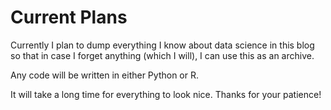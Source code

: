 # Current Plans

Currently I plan to dump everything I know about data science in this blog so that in case I forget anything (which I will), I can use this as an archive.

Any code will be written in either Python or R.

It will take a long time for everything to look nice. Thanks for your patience!
